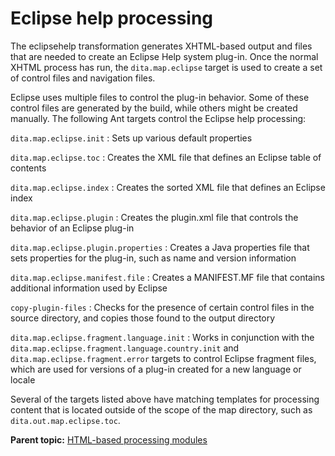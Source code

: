 # Eclipse help processing

The eclipsehelp transformation generates XHTML-based output and files that are needed to create an Eclipse Help system plug-in. Once the normal XHTML process has run, the `dita.map.eclipse` target is used to create a set of control files and navigation files.

Eclipse uses multiple files to control the plug-in behavior. Some of these control files are generated by the build, while others might be created manually. The following Ant targets control the Eclipse help processing:

`dita.map.eclipse.init`
:   Sets up various default properties

`dita.map.eclipse.toc`
:   Creates the XML file that defines an Eclipse table of contents

`dita.map.eclipse.index`
:   Creates the sorted XML file that defines an Eclipse index

`dita.map.eclipse.plugin`
:   Creates the plugin.xml file that controls the behavior of an Eclipse plug-in

`dita.map.eclipse.plugin.properties`
:   Creates a Java properties file that sets properties for the plug-in, such as name and version information

`dita.map.eclipse.manifest.file`
:   Creates a MANIFEST.MF file that contains additional information used by Eclipse

`copy-plugin-files`
:   Checks for the presence of certain control files in the source directory, and copies those found to the output directory

`dita.map.eclipse.fragment.language.init`
:   Works in conjunction with the `dita.map.eclipse.fragment.language.country.init` and `dita.map.eclipse.fragment.error` targets to control Eclipse fragment files, which are used for versions of a plug-in created for a new language or locale

Several of the targets listed above have matching templates for processing content that is located outside of the scope of the map directory, such as `dita.out.map.eclipse.toc`.

**Parent topic:** [HTML-based processing modules](../dev_ref/XhtmlWithNavigation.md)


